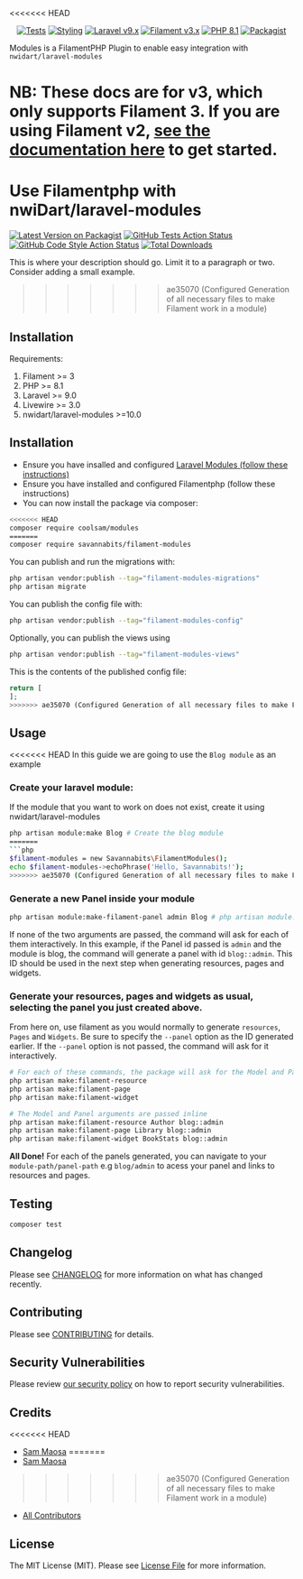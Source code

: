 <<<<<<< HEAD
<p align="center">
    <a href="https://github.com/savannabits/filament-modules/actions?query=workflow%3Arun-tests+branch%3A3.x"><img alt="Tests" src="https://img.shields.io/github/actions/workflow/status/savannabits/filament-modules/run-tests.yml?branch=3.x&label=tests&style=for-the-badge&logo=github"></a>
    <a href="https://github.com/savannabits/filament-modules/actions?query=workflow%fix-php-code-style-issues+branch%3A3.x"><img alt="Styling" src="https://img.shields.io/github/actions/workflow/status/savannabits/filament-modules/fix-php-code-style-issues.yml?branch=3.x&label=code%20style&style=for-the-badge&logo=github"></a>
    <a href="https://laravel.com"><img alt="Laravel v9.x" src="https://img.shields.io/badge/Laravel-v9.x-FF2D20?style=for-the-badge&logo=laravel"></a>
    <a href="https://beta.filamentphp.com"><img alt="Filament v3.x" src="https://img.shields.io/badge/FilamentPHP-v3.x-FB70A9?style=for-the-badge&logo=filament"></a>
    <a href="https://php.net"><img alt="PHP 8.1" src="https://img.shields.io/badge/PHP-8.1-777BB4?style=for-the-badge&logo=php"></a>
    <a href="https://packagist.org/packages/coolsam/modules"><img alt="Packagist" src="https://img.shields.io/packagist/dt/coolsam/modules.svg?style=for-the-badge&logo=home"></a>
</p>

Modules is a FilamentPHP Plugin to enable easy integration with `nwidart/laravel-modules`

**NB: These docs are for v3, which only supports Filament 3. If you are using Filament
v2, [see the documentation here](https://github.com/savannabits/filament-modules/tree/main#readme) to get started.**
=======
# Use Filamentphp with nwiDart/laravel-modules

[![Latest Version on Packagist](https://img.shields.io/packagist/v/savannabits/filament-modules.svg?style=flat-square)](https://packagist.org/packages/savannabits/filament-modules)
[![GitHub Tests Action Status](https://img.shields.io/github/workflow/status/savannabits/filament-modules/run-tests?label=tests)](https://github.com/savannabits/filament-modules/actions?query=workflow%3Arun-tests+branch%3Amain)
[![GitHub Code Style Action Status](https://img.shields.io/github/workflow/status/savannabits/filament-modules/Check%20&%20fix%20styling?label=code%20style)](https://github.com/savannabits/filament-modules/actions?query=workflow%3A"Check+%26+fix+styling"+branch%3Amain)
[![Total Downloads](https://img.shields.io/packagist/dt/savannabits/filament-modules.svg?style=flat-square)](https://packagist.org/packages/savannabits/filament-modules)



This is where your description should go. Limit it to a paragraph or two. Consider adding a small example.
>>>>>>> ae35070 (Configured Generation of all necessary files to make Filament work in a module)

## Installation

Requirements:

1. Filament >= 3
2. PHP >= 8.1
3. Laravel >= 9.0
4. Livewire >= 3.0
5. nwidart/laravel-modules >=10.0

## Installation

- Ensure you have insalled and configured [Laravel Modules (follow these instructions)]()
- Ensure you have installed and configured Filamentphp (follow these instructions)
- You can now install the package via composer:

```bash
<<<<<<< HEAD
composer require coolsam/modules
=======
composer require savannabits/filament-modules
```

You can publish and run the migrations with:

```bash
php artisan vendor:publish --tag="filament-modules-migrations"
php artisan migrate
```

You can publish the config file with:

```bash
php artisan vendor:publish --tag="filament-modules-config"
```

Optionally, you can publish the views using

```bash
php artisan vendor:publish --tag="filament-modules-views"
```

This is the contents of the published config file:

```php
return [
];
>>>>>>> ae35070 (Configured Generation of all necessary files to make Filament work in a module)
```

## Usage

<<<<<<< HEAD
In this guide we are going to use the `Blog module` as an example

### Create your laravel module:
If the module that you want to work on does not exist, create it using nwidart/laravel-modules

```bash
php artisan module:make Blog # Create the blog module
=======
```php
$filament-modules = new Savannabits\FilamentModules();
echo $filament-modules->echoPhrase('Hello, Savannabits!');
>>>>>>> ae35070 (Configured Generation of all necessary files to make Filament work in a module)
```

### Generate a new Panel inside your module

```bash
php artisan module:make-filament-panel admin Blog # php artisan module:make-filament-panel [id] [module]
```
If none of the two arguments are passed, the command will ask for each of them interactively.
In this example, if the Panel id passed is `admin` and the module is blog, the command will generate a panel with
id `blog::admin`. This ID should be used in the next step when generating resources, pages and widgets.

### Generate your resources, pages and widgets as usual, selecting the panel you just created above.
From here on, use filament as you would normally to generate `resources`, `Pages` and `Widgets`. Be sure to specify the `--panel` option as the ID generated earlier.
If the `--panel` option is not passed, the command will ask for it interactively.
```bash
# For each of these commands, the package will ask for the Model and Panel.
php artisan make:filament-resource
php artisan make:filament-page
php artisan make:filament-widget
```

```bash
# The Model and Panel arguments are passed inline
php artisan make:filament-resource Author blog::admin
php artisan make:filament-page Library blog::admin
php artisan make:filament-widget BookStats blog::admin
```

**All Done!** For each of the panels generated, you can navigate to your `module-path/panel-path` e.g `blog/admin` to acess your panel and links to resources and pages.
## Testing

```bash
composer test
```

## Changelog

Please see [CHANGELOG](CHANGELOG.md) for more information on what has changed recently.

## Contributing

Please see [CONTRIBUTING](CONTRIBUTING.md) for details.

## Security Vulnerabilities

Please review [our security policy](../../security/policy) on how to report security vulnerabilities.

## Credits

<<<<<<< HEAD
- [Sam Maosa](https://github.com/coolsam726)
=======
- [Sam Maosa](https://github.com/savannabits)
>>>>>>> ae35070 (Configured Generation of all necessary files to make Filament work in a module)
- [All Contributors](../../contributors)

## License

The MIT License (MIT). Please see [License File](LICENSE.md) for more information.
